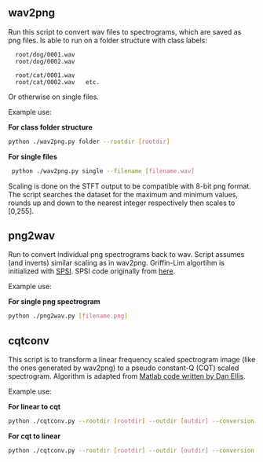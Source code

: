 ## wav2png

Run this script to convert wav files to spectrograms, which are saved as png files.
Is able to run on a folder structure with class labels:
      
      root/dog/0001.wav
      root/dog/0002.wav

      root/cat/0001.wav
      root/cat/0002.wav   etc.
Or otherwise on single files.

Example use:  

**For class folder structure**
```bash
python ./wav2png.py folder --rootdir [rootdir]
```
**For single files**
```bash
 python ./wav2png.py single --filename [filename.wav]
```
Scaling is done on the STFT output to be compatible with 8-bit png format. The script searches the dataset for the maximum and minimum values, rounds up and down to the nearest integer respectively then scales to [0,255].

## png2wav

Run to convert individual png spectrograms back to wav. Script assumes (and inverts) similar scaling as in wav2png. Griffin-Lim algortihm is initialized with [SPSI](http://ieeexplore.ieee.org/abstract/document/7251907/). SPSI code originally from [here](https://github.com/lonce/SPSI_Python).

Example use:  

**For single png spectrogram**
```bash
python ./png2wav.py [filename.png]
```

## cqtconv

This script is to transform a linear frequency scaled spectrogram image (like the ones generated by wav2png) to a pseudo constant-Q (CQT) scaled spectrogram. Algorithm is adapted from [Matlab code written by Dan Ellis](http://www.ee.columbia.edu/ln/rosa/matlab/sgram/).

Example use:  

**For linear to cqt**
```bash
python ./cqtconv.py --rootdir [rootdir] --outdir [outdir] --conversion cqt2spec
```
**For cqt to linear**
```bash
python ./cqtconv.py --rootdir [rootdir] --outdir [outdir] --conversion spec2cqt
```
